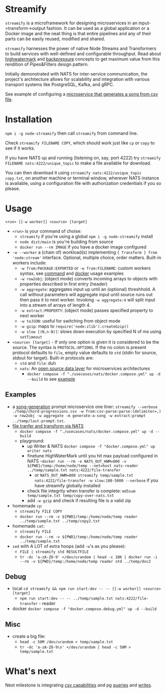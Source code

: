 # Streamify

`streamify` is a microframework for designing microservices in an input->transform->output fashion. It can be used as a global application or a Docker image and the neat thing is that entire pipelines and any of their parts can be easily reused, modified and shared.

`streamify` harnesses the power of native Node Streams and Transformers to build services with well-defined and configurable throughput. Read about [highwatermark](https://nodejs.org/api/stream.html#streamgetdefaulthighwatermarkobjectmode) and [backpressure](https://nodejs.org/en/learn/modules/backpressuring-in-streams) concepts to get maximum value from this rendition of Pipes&Filters design pattern.

Initially demonstrated with NATS for inter-service communication, the project's architecture allows for scalability and integration with various transport systems like PostgreSQL, Kafka, and gRPC.

See example of configuring a [microservice that generates a song from csv file](./usecases/csv/README.md).

# Installation

`npm i -g node-streamify` then call `streamify` from command line.

Check `streamify FILENAME COPY`, which should work just like `cp` or `copy` to see if it works.

If you have NATS up and running (listening on, say, port 4222) try `streamify FILENAME nats:4222/unique_topic` to make a file available for download.

You can then download it using `streamify nats:4222/unique_topic copy.txt`, on another machine or terminal window, wherever NATS instance is available, using a configuration file with authorization credentials if you so please.

# Usage

`<run> [[-w worker]] <source> [target]`

- `<run>` is your command of choise:
  - `streamify` if you're using a global `npm i -g node-streamify` install
  - `node dist/main` is you're building from source
  - `docker run --rm IMAGE` if you have a docker image configured
- `-w --worker` a (chain of) workload(s) implementing `{ Transform } from 'node:stream'` interface. Optional, multiple choice, order matters.
  Built-in workers include:
  - `-w from:PACKAGE:EXPORTED` or `-w from:FILENAME`: custom workers syntax, see [command](./usecases/csv/run.sh) and [docker](./usecases/csv/docker.compose.yml) usage examples
  - `-w row2obj`: (object mode) converts incoming arrays to objects with properties described in first entry (header)
  - `-w aggregate`: aggregates input up until an (optional) threshhold. A call without parameters will aggregate input until source runs out then pass it to next worker. Invoking `-w aggregate:4` will split input into a stream of arrays of length 4.
  - `-w extract:PROPERTY`: (object mode) passes specified property to next worker
  - `-w toJSON`: useful for switching from object mode
  - `-w gzip`: maps to `require('node:zlib').createGzip()`
  - `-w slow [(N,n-N)]`: slows down execution by specified N of ms using `setTimeout`
- `<source> [target]` - If only one option is given it is considered to be the source.
  The syntax is `PROTOCOL:OPTIONS`. If the no colon is present protocol defaults to `file`, empty value defaults to `std` (stdin for source, stdout for target).
  Built-in protocols are:
  - `std` and `file`: duh
  - `nats`: An [open source data layer](https://docs.nats.io/) for microservices architectures
    - `docker compose -f "./usecases/nats/docker.compose.yml" up -d --build` to see [example](./usecases/nats/docker.compose.yml)

## Examples
- a [song-generation](./usecases//csv/README.md) prompt microservice one liner: `streamify --verbose ./temp/chord-progressions.csv -w from:csv-parse:parse:(delimiter=,) -w row2obj -w aggregate -m generate-a-song -w extract:prompt ../temp/last-prompt.txt`.
- [file tranfer and transform via NATS](./usecases/nats/docker.compose.yml)
  - `docker compose -f "./usecases/nats/docker.compose.yml" up -d --build`
  - playground:
    - up Writer & NATS `docker compose -f "docker.compose.yml" up writer nats`
    - finetune HighWaterMark until you hit max payload configured in NATS
      -`docker run --rm -e NATS_OUT_HWM=800 -v ${PWD}/temp:/home/node/temp --net=host nats-reader ../temp/sample.txt nats:4222/file-transfer`
      - or `NATS_OUT_HWM=800 streamify temp/sample.txt nats:4222/file-transfer -w slow:100-5000 --verbose` if you have streamify globally installed
    - check file integrity when transfer is complete: `md5sum temp/sample.txt temp/copy-over-nats.txt`
    - add `-w gzip` and check if resulting file is a valid zip
- homemade `cp`: 
  - `streamify FILE COPY`
  - `docker run --rm -v ${PWD}/temp:/home/node/temp reader ../temp/sample.txt ../temp/copy2.txt`
- homemade `cat`: 
  - `streamify FILE`
  - `docker run --rm -v ${PWD}/temp:/home/node/temp reader ../temp/sample.txt`
- `sed` with A LOT of extra hoops (add `-w`'s as you please): 
  - `FILE | streamify std RESULTFILE`
  - `tr -dc 'a-zA-Z0-9' </dev/urandom | head -c 10K | docker run -i --rm -v ${PWD}/temp:/home/node/temp reader std ../temp/doc2`
## Debug
- local `cd streamify && npm run start:dev -- -- [[-w worker]] <source> [target]`
  - `npm run start:dev -- -- ../temp/sample.txt nats:4222/file-transfer` - reader
- docker `docker compose -f "docker.compose.debug.yml" up -d --build`
## Misc
- create a big file: 
  - `head -c 50M /dev/urandom > temp/sample.txt` 
  - `tr -dc 'a-zA-Z0-9\n' </dev/urandom | head -c 50M > temp/sample.txt`

# What's next

Next milestone is integrating [csv capabilities](https://github.com/adaltas/node-csv/blob/master/packages/stream-transform/README.md) and pg [queries](https://www.npmjs.com/package/pg-query-stream) and [writes](https://github.com/brianc/node-pg-copy-streams). 
